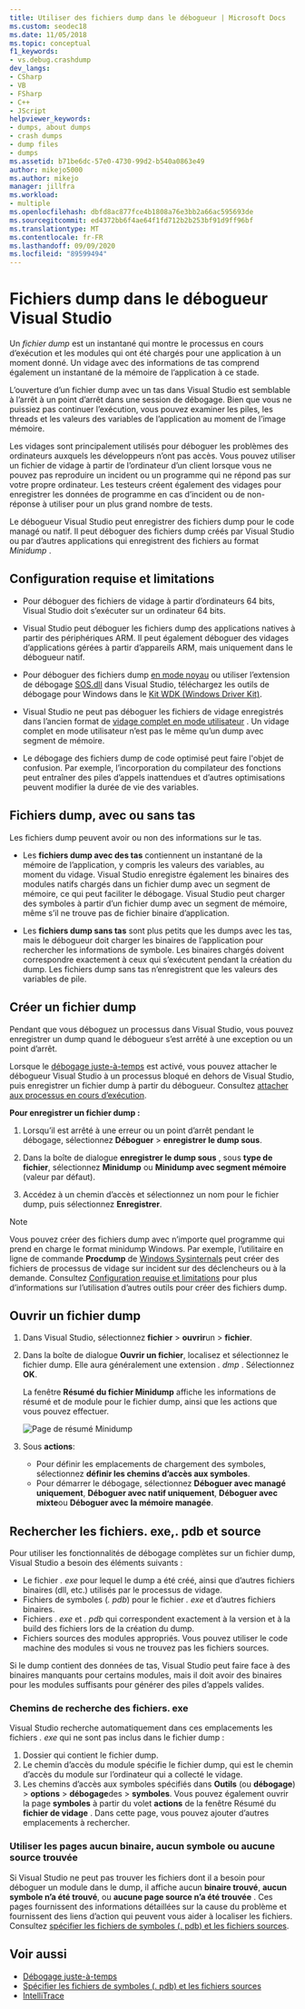 ```yaml
---
title: Utiliser des fichiers dump dans le débogueur | Microsoft Docs
ms.custom: seodec18
ms.date: 11/05/2018
ms.topic: conceptual
f1_keywords:
- vs.debug.crashdump
dev_langs:
- CSharp
- VB
- FSharp
- C++
- JScript
helpviewer_keywords:
- dumps, about dumps
- crash dumps
- dump files
- dumps
ms.assetid: b71be6dc-57e0-4730-99d2-b540a0863e49
author: mikejo5000
ms.author: mikejo
manager: jillfra
ms.workload:
- multiple
ms.openlocfilehash: dbfd8ac877fce4b1808a76e3bb2a66ac595693de
ms.sourcegitcommit: ed4372bb6f4ae64f1fd712b2b253bf91d9ff96bf
ms.translationtype: MT
ms.contentlocale: fr-FR
ms.lasthandoff: 09/09/2020
ms.locfileid: "89599494"
---
```

# <a name="dump-files-in-the-visual-studio-debugger"></a>Fichiers dump dans le débogueur Visual Studio

<a name="BKMK_What_is_a_dump_file_"></a> Un *fichier dump* est un instantané qui montre le processus en cours d’exécution et les modules qui ont été chargés pour une application à un moment donné. Un vidage avec des informations de tas comprend également un instantané de la mémoire de l’application à ce stade.

L’ouverture d’un fichier dump avec un tas dans Visual Studio est semblable à l’arrêt à un point d’arrêt dans une session de débogage. Bien que vous ne puissiez pas continuer l’exécution, vous pouvez examiner les piles, les threads et les valeurs des variables de l’application au moment de l’image mémoire.

Les vidages sont principalement utilisés pour déboguer les problèmes des ordinateurs auxquels les développeurs n’ont pas accès. Vous pouvez utiliser un fichier de vidage à partir de l’ordinateur d’un client lorsque vous ne pouvez pas reproduire un incident ou un programme qui ne répond pas sur votre propre ordinateur. Les testeurs créent également des vidages pour enregistrer les données de programme en cas d’incident ou de non-réponse à utiliser pour un plus grand nombre de tests.

Le débogueur Visual Studio peut enregistrer des fichiers dump pour le code managé ou natif. Il peut déboguer des fichiers dump créés par Visual Studio ou par d’autres applications qui enregistrent des fichiers au format *Minidump* .

## <a name="requirements-and-limitations"></a><a name="BKMK_Requirements_and_limitations"></a> Configuration requise et limitations

- Pour déboguer des fichiers de vidage à partir d’ordinateurs 64 bits, Visual Studio doit s’exécuter sur un ordinateur 64 bits.

- Visual Studio peut déboguer les fichiers dump des applications natives à partir des périphériques ARM. Il peut également déboguer des vidages d’applications gérées à partir d’appareils ARM, mais uniquement dans le débogueur natif.

- Pour déboguer des fichiers dump [en mode noyau](/windows-hardware/drivers/debugger/kernel-mode-dump-files) ou utiliser l’extension de débogage [SOS.dll](/dotnet/framework/tools/sos-dll-sos-debugging-extension) dans Visual Studio, téléchargez les outils de débogage pour Windows dans le [Kit WDK (Windows Driver Kit)](/windows-hardware/drivers/download-the-wdk).

- Visual Studio ne peut pas déboguer les fichiers de vidage enregistrés dans l’ancien format de [vidage complet en mode utilisateur](/windows/desktop/wer/collecting-user-mode-dumps) . Un vidage complet en mode utilisateur n’est pas le même qu’un dump avec segment de mémoire.

- Le débogage des fichiers dump de code optimisé peut faire l'objet de confusion. Par exemple, l’incorporation du compilateur des fonctions peut entraîner des piles d’appels inattendues et d’autres optimisations peuvent modifier la durée de vie des variables.

## <a name="dump-files-with-or-without-heaps"></a><a name="BKMK_Dump_files__with_or_without_heaps"></a> Fichiers dump, avec ou sans tas

Les fichiers dump peuvent avoir ou non des informations sur le tas.

- Les **fichiers dump avec des tas** contiennent un instantané de la mémoire de l’application, y compris les valeurs des variables, au moment du vidage. Visual Studio enregistre également les binaires des modules natifs chargés dans un fichier dump avec un segment de mémoire, ce qui peut faciliter le débogage. Visual Studio peut charger des symboles à partir d’un fichier dump avec un segment de mémoire, même s’il ne trouve pas de fichier binaire d’application.

- Les **fichiers dump sans tas** sont plus petits que les dumps avec les tas, mais le débogueur doit charger les binaires de l’application pour rechercher les informations de symbole. Les binaires chargés doivent correspondre exactement à ceux qui s’exécutent pendant la création du dump. Les fichiers dump sans tas n’enregistrent que les valeurs des variables de pile.

## <a name="create-a-dump-file"></a><a name="BKMK_Create_a_dump_file"></a> Créer un fichier dump

Pendant que vous déboguez un processus dans Visual Studio, vous pouvez enregistrer un dump quand le débogueur s’est arrêté à une exception ou un point d’arrêt.

Lorsque le [débogage juste-à-temps](../debugger/just-in-time-debugging-in-visual-studio.md) est activé, vous pouvez attacher le débogueur Visual Studio à un processus bloqué en dehors de Visual Studio, puis enregistrer un fichier dump à partir du débogueur. Consultez [attacher aux processus en cours d’exécution](../debugger/attach-to-running-processes-with-the-visual-studio-debugger.md).

**Pour enregistrer un fichier dump :**

1. Lorsqu’il est arrêté à une erreur ou un point d’arrêt pendant le débogage, sélectionnez **Déboguer**  >  **enregistrer le dump sous**.

1. Dans la boîte de dialogue **enregistrer le dump sous** , sous **type de fichier**, sélectionnez **Minidump** ou **Minidump avec segment mémoire** (valeur par défaut).

1. Accédez à un chemin d’accès et sélectionnez un nom pour le fichier dump, puis sélectionnez **Enregistrer**.

>[!NOTE]
>Vous pouvez créer des fichiers dump avec n’importe quel programme qui prend en charge le format minidump Windows. Par exemple, l’utilitaire en ligne de commande **Procdump** de [Windows Sysinternals](/sysinternals/) peut créer des fichiers de processus de vidage sur incident sur des déclencheurs ou à la demande. Consultez [Configuration requise et limitations](../debugger/using-dump-files.md#BKMK_Requirements_and_limitations) pour plus d’informations sur l’utilisation d’autres outils pour créer des fichiers dump.

## <a name="open-a-dump-file"></a><a name="BKMK_Open_a_dump_file"></a> Ouvrir un fichier dump

1. Dans Visual Studio, sélectionnez **fichier**  >  **ouvrir**un  >  **fichier**.

1. Dans la boîte de dialogue **Ouvrir un fichier**, localisez et sélectionnez le fichier dump. Elle aura généralement une extension *. dmp* . Sélectionnez **OK**.

   La fenêtre **Résumé du fichier Minidump** affiche les informations de résumé et de module pour le fichier dump, ainsi que les actions que vous pouvez effectuer.

   ![Page de résumé Minidump](../debugger/media/dbg_dump_summarypage.png "Page de résumé Minidump")

1. Sous **actions**:
   - Pour définir les emplacements de chargement des symboles, sélectionnez **définir les chemins d’accès aux symboles**.
   - Pour démarrer le débogage, sélectionnez **Déboguer avec managé uniquement**, **Déboguer avec natif uniquement**, **Déboguer avec mixte**ou **Déboguer avec la mémoire managée**.

## <a name="find-exe-pdb-and-source-files"></a><a name="BKMK_Find_binaries__symbol___pdb__files__and_source_files"></a> Rechercher les fichiers. exe,. pdb et source

Pour utiliser les fonctionnalités de débogage complètes sur un fichier dump, Visual Studio a besoin des éléments suivants :

- Le fichier *. exe* pour lequel le dump a été créé, ainsi que d’autres fichiers binaires (dll, etc.) utilisés par le processus de vidage.
- Fichiers de symboles (*. pdb*) pour le fichier *. exe* et d’autres fichiers binaires.
- Fichiers *. exe* et *. pdb* qui correspondent exactement à la version et à la build des fichiers lors de la création du dump.
- Fichiers sources des modules appropriés. Vous pouvez utiliser le code machine des modules si vous ne trouvez pas les fichiers sources.

Si le dump contient des données de tas, Visual Studio peut faire face à des binaires manquants pour certains modules, mais il doit avoir des binaires pour les modules suffisants pour générer des piles d’appels valides.

### <a name="search-paths-for-exe-files"></a>Chemins de recherche des fichiers. exe

Visual Studio recherche automatiquement dans ces emplacements les fichiers *. exe* qui ne sont pas inclus dans le fichier dump :

1. Dossier qui contient le fichier dump.
2. Le chemin d’accès du module spécifie le fichier dump, qui est le chemin d’accès du module sur l’ordinateur qui a collecté le vidage.
3. Les chemins d’accès aux symboles spécifiés dans **Outils** (ou **débogage**) > **options**  >  **débogage**des  >  **symboles**. Vous pouvez également ouvrir la page **symboles** à partir du volet **actions** de la fenêtre Résumé du **fichier de vidage** . Dans cette page, vous pouvez ajouter d’autres emplacements à rechercher.

### <a name="use-the-no-binary-no-symbols-or-no-source-found-pages"></a>Utiliser les pages aucun binaire, aucun symbole ou aucune source trouvée

Si Visual Studio ne peut pas trouver les fichiers dont il a besoin pour déboguer un module dans le dump, il affiche aucun **binaire trouvé**, **aucun symbole n’a été trouvé**, ou **aucune page source n’a été trouvée** . Ces pages fournissent des informations détaillées sur la cause du problème et fournissent des liens d’action qui peuvent vous aider à localiser les fichiers. Consultez [spécifier les fichiers de symboles (. pdb) et les fichiers sources](../debugger/specify-symbol-dot-pdb-and-source-files-in-the-visual-studio-debugger.md).

## <a name="see-also"></a>Voir aussi

- [Débogage juste-à-temps](../debugger/just-in-time-debugging-in-visual-studio.md)
- [Spécifier les fichiers de symboles (. pdb) et les fichiers sources](../debugger/specify-symbol-dot-pdb-and-source-files-in-the-visual-studio-debugger.md)
- [IntelliTrace](../debugger/intellitrace.md)